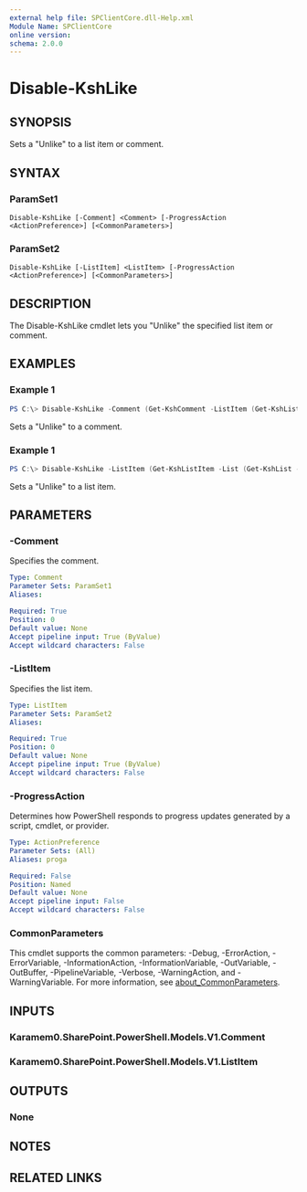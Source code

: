 ```yaml
---
external help file: SPClientCore.dll-Help.xml
Module Name: SPClientCore
online version:
schema: 2.0.0
---
```


# Disable-KshLike

## SYNOPSIS
Sets a "Unlike" to a list item or comment.

## SYNTAX

### ParamSet1
```
Disable-KshLike [-Comment] <Comment> [-ProgressAction <ActionPreference>] [<CommonParameters>]
```

### ParamSet2
```
Disable-KshLike [-ListItem] <ListItem> [-ProgressAction <ActionPreference>] [<CommonParameters>]
```

## DESCRIPTION
The Disable-KshLike cmdlet lets you "Unlike" the specified list item or comment.

## EXAMPLES

### Example 1
```powershell
PS C:\> Disable-KshLike -Comment (Get-KshComment -ListItem (Get-KshListItem -List (Get-KshList -ListTitle 'Site Pages') -ItemId 1) -CommentId 1)
```

Sets a "Unlike" to a comment.

### Example 1
```powershell
PS C:\> Disable-KshLike -ListItem (Get-KshListItem -List (Get-KshList -ListTitle 'Site Pages') -ItemId 1)
```

Sets a "Unlike" to a list item.

## PARAMETERS

### -Comment
Specifies the comment.

```yaml
Type: Comment
Parameter Sets: ParamSet1
Aliases:

Required: True
Position: 0
Default value: None
Accept pipeline input: True (ByValue)
Accept wildcard characters: False
```

### -ListItem
Specifies the list item.

```yaml
Type: ListItem
Parameter Sets: ParamSet2
Aliases:

Required: True
Position: 0
Default value: None
Accept pipeline input: True (ByValue)
Accept wildcard characters: False
```

### -ProgressAction
Determines how PowerShell responds to progress updates generated by a script, cmdlet, or provider.

```yaml
Type: ActionPreference
Parameter Sets: (All)
Aliases: proga

Required: False
Position: Named
Default value: None
Accept pipeline input: False
Accept wildcard characters: False
```

### CommonParameters
This cmdlet supports the common parameters: -Debug, -ErrorAction, -ErrorVariable, -InformationAction, -InformationVariable, -OutVariable, -OutBuffer, -PipelineVariable, -Verbose, -WarningAction, and -WarningVariable. For more information, see [about_CommonParameters](http://go.microsoft.com/fwlink/?LinkID=113216).

## INPUTS

### Karamem0.SharePoint.PowerShell.Models.V1.Comment
### Karamem0.SharePoint.PowerShell.Models.V1.ListItem

## OUTPUTS

### None

## NOTES

## RELATED LINKS
